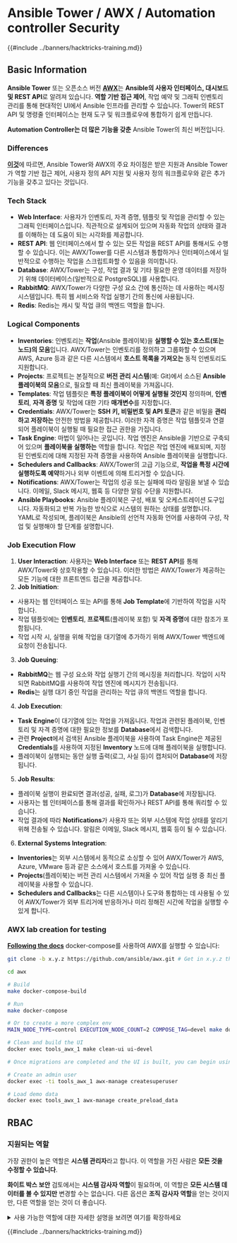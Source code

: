 # Ansible Tower / AWX / Automation controller Security

{{#include ../banners/hacktricks-training.md}}

## Basic Information

**Ansible Tower** 또는 오픈소스 버전 [**AWX**](https://github.com/ansible/awx)는 **Ansible의 사용자 인터페이스, 대시보드 및 REST API**로 알려져 있습니다. **역할 기반 접근 제어**, 작업 예약 및 그래픽 인벤토리 관리를 통해 현대적인 UI에서 Ansible 인프라를 관리할 수 있습니다. Tower의 REST API 및 명령줄 인터페이스는 현재 도구 및 워크플로우에 통합하기 쉽게 만듭니다.

**Automation Controller는 더 많은 기능을 갖춘** Ansible Tower의 최신 버전입니다.

### Differences

[**이것**](https://blog.devops.dev/ansible-tower-vs-awx-under-the-hood-65cfec78db00)에 따르면, Ansible Tower와 AWX의 주요 차이점은 받은 지원과 Ansible Tower가 역할 기반 접근 제어, 사용자 정의 API 지원 및 사용자 정의 워크플로우와 같은 추가 기능을 갖추고 있다는 것입니다.

### Tech Stack

- **Web Interface**: 사용자가 인벤토리, 자격 증명, 템플릿 및 작업을 관리할 수 있는 그래픽 인터페이스입니다. 직관적으로 설계되어 있으며 자동화 작업의 상태와 결과를 이해하는 데 도움이 되는 시각화를 제공합니다.
- **REST API**: 웹 인터페이스에서 할 수 있는 모든 작업을 REST API를 통해서도 수행할 수 있습니다. 이는 AWX/Tower를 다른 시스템과 통합하거나 인터페이스에서 일반적으로 수행하는 작업을 스크립트화할 수 있음을 의미합니다.
- **Database**: AWX/Tower는 구성, 작업 결과 및 기타 필요한 운영 데이터를 저장하기 위해 데이터베이스(일반적으로 PostgreSQL)를 사용합니다.
- **RabbitMQ**: AWX/Tower가 다양한 구성 요소 간에 통신하는 데 사용하는 메시징 시스템입니다. 특히 웹 서비스와 작업 실행기 간의 통신에 사용됩니다.
- **Redis**: Redis는 캐시 및 작업 큐의 백엔드 역할을 합니다.

### Logical Components

- **Inventories**: 인벤토리는 **작업**(Ansible 플레이북)을 **실행할 수 있는 호스트(또는 노드)의 모음**입니다. AWX/Tower는 인벤토리를 정의하고 그룹화할 수 있으며 AWS, Azure 등과 같은 다른 시스템에서 **호스트 목록을 가져오는** 동적 인벤토리도 지원합니다.
- **Projects**: 프로젝트는 본질적으로 **버전 관리 시스템**(예: Git)에서 소스된 **Ansible 플레이북의 모음**으로, 필요할 때 최신 플레이북을 가져옵니다.
- **Templates**: 작업 템플릿은 **특정 플레이북이 어떻게 실행될 것인지** 정의하며, **인벤토리**, **자격 증명** 및 작업에 대한 기타 **매개변수**를 지정합니다.
- **Credentials**: AWX/Tower는 **SSH 키, 비밀번호 및 API 토큰**과 같은 비밀을 **관리하고 저장하는** 안전한 방법을 제공합니다. 이러한 자격 증명은 작업 템플릿과 연결되어 플레이북이 실행될 때 필요한 접근 권한을 가집니다.
- **Task Engine**: 마법이 일어나는 곳입니다. 작업 엔진은 Ansible을 기반으로 구축되어 있으며 **플레이북을 실행하는** 역할을 합니다. 작업은 작업 엔진에 배포되며, 지정된 인벤토리에 대해 지정된 자격 증명을 사용하여 Ansible 플레이북을 실행합니다.
- **Schedulers and Callbacks**: AWX/Tower의 고급 기능으로, **작업을 특정 시간에 실행하도록 예약**하거나 외부 이벤트에 의해 트리거할 수 있습니다.
- **Notifications**: AWX/Tower는 작업의 성공 또는 실패에 따라 알림을 보낼 수 있습니다. 이메일, Slack 메시지, 웹훅 등 다양한 알림 수단을 지원합니다.
- **Ansible Playbooks**: Ansible 플레이북은 구성, 배포 및 오케스트레이션 도구입니다. 자동화되고 반복 가능한 방식으로 시스템의 원하는 상태를 설명합니다. YAML로 작성되며, 플레이북은 Ansible의 선언적 자동화 언어를 사용하여 구성, 작업 및 실행해야 할 단계를 설명합니다.

### Job Execution Flow

1. **User Interaction**: 사용자는 **Web Interface** 또는 **REST API**를 통해 AWX/Tower와 상호작용할 수 있습니다. 이러한 방법은 AWX/Tower가 제공하는 모든 기능에 대한 프론트엔드 접근을 제공합니다.
2. **Job Initiation**:
- 사용자는 웹 인터페이스 또는 API를 통해 **Job Template**에 기반하여 작업을 시작합니다.
- 작업 템플릿에는 **인벤토리**, **프로젝트**(플레이북 포함) 및 **자격 증명**에 대한 참조가 포함됩니다.
- 작업 시작 시, 실행을 위해 작업을 대기열에 추가하기 위해 AWX/Tower 백엔드에 요청이 전송됩니다.
3. **Job Queuing**:
- **RabbitMQ**는 웹 구성 요소와 작업 실행기 간의 메시징을 처리합니다. 작업이 시작되면 RabbitMQ를 사용하여 작업 엔진에 메시지가 전송됩니다.
- **Redis**는 실행 대기 중인 작업을 관리하는 작업 큐의 백엔드 역할을 합니다.
4. **Job Execution**:
- **Task Engine**이 대기열에 있는 작업을 가져옵니다. 작업과 관련된 플레이북, 인벤토리 및 자격 증명에 대한 필요한 정보를 **Database**에서 검색합니다.
- 관련 **Project**에서 검색된 Ansible 플레이북을 사용하여 Task Engine은 제공된 **Credentials**를 사용하여 지정된 **Inventory** 노드에 대해 플레이북을 실행합니다.
- 플레이북이 실행되는 동안 실행 출력(로그, 사실 등)이 캡처되어 **Database**에 저장됩니다.
5. **Job Results**:
- 플레이북 실행이 완료되면 결과(성공, 실패, 로그)가 **Database**에 저장됩니다.
- 사용자는 웹 인터페이스를 통해 결과를 확인하거나 REST API를 통해 쿼리할 수 있습니다.
- 작업 결과에 따라 **Notifications**가 사용자 또는 외부 시스템에 작업 상태를 알리기 위해 전송될 수 있습니다. 알림은 이메일, Slack 메시지, 웹훅 등이 될 수 있습니다.
6. **External Systems Integration**:
- **Inventories**는 외부 시스템에서 동적으로 소싱할 수 있어 AWX/Tower가 AWS, Azure, VMware 등과 같은 소스에서 호스트를 가져올 수 있습니다.
- **Projects**(플레이북)는 버전 관리 시스템에서 가져올 수 있어 작업 실행 중 최신 플레이북을 사용할 수 있습니다.
- **Schedulers and Callbacks**는 다른 시스템이나 도구와 통합하는 데 사용될 수 있어 AWX/Tower가 외부 트리거에 반응하거나 미리 정해진 시간에 작업을 실행할 수 있게 합니다.

### AWX lab creation for testing

[**Following the docs**](https://github.com/ansible/awx/blob/devel/tools/docker-compose/README.md) docker-compose를 사용하여 AWX를 실행할 수 있습니다:
```bash
git clone -b x.y.z https://github.com/ansible/awx.git # Get in x.y.z the latest release version

cd awx

# Build
make docker-compose-build

# Run
make docker-compose

# Or to create a more complex env
MAIN_NODE_TYPE=control EXECUTION_NODE_COUNT=2 COMPOSE_TAG=devel make docker-compose

# Clean and build the UI
docker exec tools_awx_1 make clean-ui ui-devel

# Once migrations are completed and the UI is built, you can begin using AWX. The UI can be reached in your browser at https://localhost:8043/#/home, and the API can be found at https://localhost:8043/api/v2.

# Create an admin user
docker exec -ti tools_awx_1 awx-manage createsuperuser

# Load demo data
docker exec tools_awx_1 awx-manage create_preload_data
```
## RBAC

### 지원되는 역할

가장 권한이 높은 역할은 **시스템 관리자**라고 합니다. 이 역할을 가진 사람은 **모든 것을 수정할 수 있습니다**.

**화이트 박스 보안** 검토에서는 **시스템 감사자 역할**이 필요하며, 이 역할은 **모든 시스템 데이터를 볼 수 있지만** 변경할 수는 없습니다. 다른 옵션은 **조직 감사자 역할**을 얻는 것이지만, 다른 역할을 얻는 것이 더 좋습니다.

<details>

<summary>사용 가능한 역할에 대한 자세한 설명을 보려면 여기를 확장하세요</summary>

1. **시스템 관리자**:
- 시스템의 모든 리소스에 접근하고 수정할 수 있는 슈퍼유저 역할입니다.
- 모든 조직, 팀, 프로젝트, 인벤토리, 작업 템플릿 등을 관리할 수 있습니다.
2. **시스템 감사자**:
- 이 역할을 가진 사용자는 모든 시스템 데이터를 볼 수 있지만 변경할 수는 없습니다.
- 이 역할은 준수 및 감독을 위해 설계되었습니다.
3. **조직 역할**:
- **관리자**: 조직의 리소스에 대한 전체 제어.
- **감사자**: 조직의 리소스에 대한 보기 전용 접근.
- **회원**: 특정 권한 없이 조직의 기본 회원.
- **실행**: 조직 내에서 작업 템플릿을 실행할 수 있습니다.
- **읽기**: 조직의 리소스를 볼 수 있습니다.
4. **프로젝트 역할**:
- **관리자**: 프로젝트를 관리하고 수정할 수 있습니다.
- **사용**: 작업 템플릿에서 프로젝트를 사용할 수 있습니다.
- **업데이트**: SCM(소스 제어)을 사용하여 프로젝트를 업데이트할 수 있습니다.
5. **인벤토리 역할**:
- **관리자**: 인벤토리를 관리하고 수정할 수 있습니다.
- **Ad Hoc**: 인벤토리에서 Ad Hoc 명령을 실행할 수 있습니다.
- **업데이트**: 인벤토리 소스를 업데이트할 수 있습니다.
- **사용**: 작업 템플릿에서 인벤토리를 사용할 수 있습니다.
- **읽기**: 보기 전용 접근.
6. **작업 템플릿 역할**:
- **관리자**: 작업 템플릿을 관리하고 수정할 수 있습니다.
- **실행**: 작업을 실행할 수 있습니다.
- **읽기**: 보기 전용 접근.
7. **자격 증명 역할**:
- **관리자**: 자격 증명을 관리하고 수정할 수 있습니다.
- **사용**: 작업 템플릿이나 기타 관련 리소스에서 자격 증명을 사용할 수 있습니다.
- **읽기**: 보기 전용 접근.
8. **팀 역할**:
- **회원**: 팀의 일원이지만 특정 권한이 없습니다.
- **관리자**: 팀의 구성원 및 관련 리소스를 관리할 수 있습니다.
9. **워크플로 역할**:
- **관리자**: 워크플로를 관리하고 수정할 수 있습니다.
- **실행**: 워크플로를 실행할 수 있습니다.
- **읽기**: 보기 전용 접근.

</details>

{{#include ../banners/hacktricks-training.md}}
